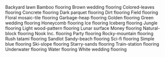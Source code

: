 Backyard lawn
Bamboo flooring
Brown wedding flooring
Colored-leaves flooring
Concrete flooring
Dark parquet flooring
Dirt flooring
Field flooring
Floral mosaic-tile flooring
Garbage-heap flooring
Golden flooring
Green wedding flooring
Honeycomb flooring
Ice flooring
Iceberg flooring
Jungle flooring
Light wood-pattern flooring
Lunar surface
Money flooring
Natural-block flooring
Nook Inc. flooring
Party flooring
Rocky-mountain flooring
Rush tatami flooring
Sandlot
Sandy-beach flooring
Sci-fi flooring
Simple blue flooring
Ski-slope flooring
Starry-sands flooring
Train-station flooring
Underwater flooring
Water flooring
White wedding flooring
